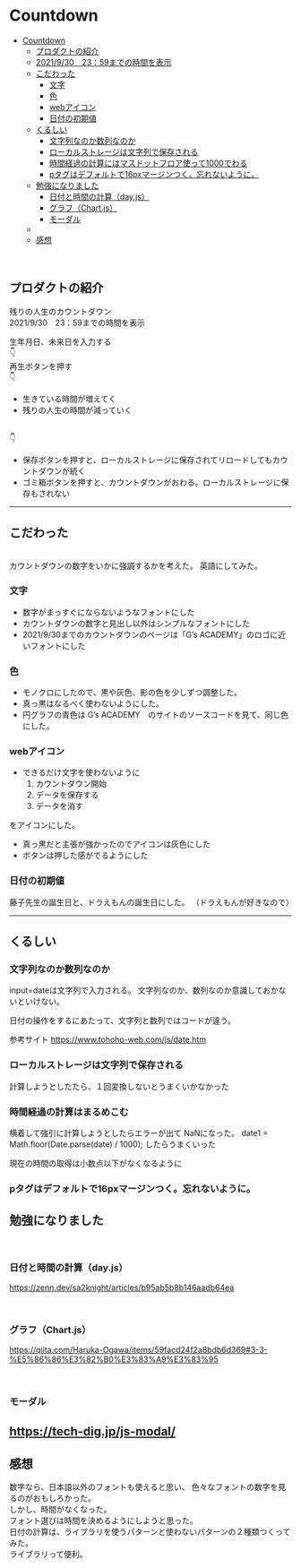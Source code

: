 # Countdown

- [Countdown](#countdown)
  - [プロダクトの紹介](#プロダクトの紹介)
  - [2021/9/30　23：59までの時間を表示](#20219302359までの時間を表示)
  - [こだわった](#こだわった)
    - [文字](#文字)
    - [色](#色)
    - [webアイコン](#webアイコン)
    - [日付の初期値](#日付の初期値)
  - [くるしい](#くるしい)
    - [文字列なのか数列なのか](#文字列なのか数列なのか)
    - [ローカルストレージは文字列で保存される](#ローカルストレージは文字列で保存される)
    - [時間経過の計算にはマスドットフロア使って1000でわる](#時間経過の計算にはマスドットフロア使って1000でわる)
    - [pタグはデフォルトで16pxマージンつく。忘れないように。](#pタグはデフォルトで16pxマージンつく忘れないように)
  - [勉強になりました](#勉強になりました)
    - [日付と時間の計算（day.js）](#日付と時間の計算dayjs)
    - [グラフ（Chart.js）](#グラフchartjs)
    - [モーダル](#モーダル)
  - [<br>](#)
  - [感想](#感想)

<br>

## プロダクトの紹介

残りの人生のカウントダウン<br>
2021/9/30　23：59までの時間を表示

生年月日、未来日を入力する
<br>
👇
<br>
再生ボタンを押す
<br>
👇
<br>
- 生きている時間が増えてく
- 残りの人生の時間が減っていく
<br>
👇
<br>

- 保存ボタンを押すと、ローカルストレージに保存されてリロードしてもカウントダウンが続く
- ゴミ箱ボタンを押すと、カウントダウンがおわる。ローカルストレージに保存もされない

---

## こだわった
<br>
カウントダウンの数字をいかに強調するかを考えた。
英語にしてみた。

### 文字
- 数字がまっすぐにならないようなフォントにした
- カウントダウンの数字と見出し以外はシンプルなフォントにした
- 2021/9/30までのカウントダウンのページは「G’s ACADEMY」のロゴに近いフォントにした


### 色
- モノクロにしたので、黒や灰色、影の色を少しずつ調整した。
- 真っ黒はなるべく使わないようにした。
- 円グラフの青色は  G’s ACADEMY　のサイトのソースコードを見て、同じ色にした。

### webアイコン
- できるだけ文字を使わないように
  1. カウントダウン開始
  2. データを保存する
  3. データを消す

をアイコンにした。

- 真っ黒だと主張が強かったのでアイコンは灰色にした
- ボタンは押した感がでるようにした

### 日付の初期値
藤子先生の誕生日と、ドラえもんの誕生日にした。
（ドラえもんが好きなので）

---

## くるしい

### 文字列なのか数列なのか
input=dateは文字列で入力される。
文字列なのか、数列なのか意識しておかないといけない。

日付の操作をするにあたって、文字列と数列ではコードが違う。

参考サイト
https://www.tohoho-web.com/js/date.htm

### ローカルストレージは文字列で保存される
計算しようとしたたら、１回変換しないとうまくいかなかった<br>

### 時間経過の計算はまるめこむ

横着して強引に計算しようとしたらエラーが出て
NaNになった。
 date1 = Math.floor(Date.parse(date) / 1000);
 したらうまくいった

 現在の時間の取得は小数点以下がなくなるように
<br>
### pタグはデフォルトで16pxマージンつく。忘れないように。

## 勉強になりました
<br>

### 日付と時間の計算（day.js）
https://zenn.dev/sa2knight/articles/b95ab5b8b146aadb64ea

<br>

### グラフ（Chart.js）
https://qiita.com/Haruka-Ogawa/items/59facd24f2a8bdb6d369#3-3-%E5%86%86%E3%82%B0%E3%83%A9%E3%83%95

<br>

### モーダル
https://tech-dig.jp/js-modal/
<br>
---

## 感想

数字なら、日本語以外のフォントも使えると思い、
色々なフォントの数字を見るのがおもしろかった。
<br>
しかし、時間がなくなった。
<br>
フォント選びは時間を決めるようにしようと思った。
<br>
日付の計算は、ライブラリを使うパターンと使わないパターンの２種類つくってみた。
<br>
ライブラリって便利。
